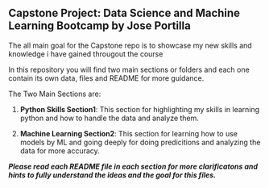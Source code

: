 ## **Capstone Project: Data Science and Machine Learning Bootcamp by Jose Portilla**

The all main goal for the Capstone repo is to showcase my new skills and knowledge i have gained througout the course

In this repository you will find two main sections or folders and each one contain its own data, files and README for more guidance.

The Two Main Sections are:

1) **Python Skills Section1**: This section for highlighting my skills in learning python and how to handle the data and analyze them.

2) **Machine Learning Section2**: This section for learning how to use models by ML and going deeply for doing predicitions and analyzing the data for more accuracy.
  
  
***Please read each README file in each section for more clarificatons and hints to fully understand the ideas and the goal for this files.***

